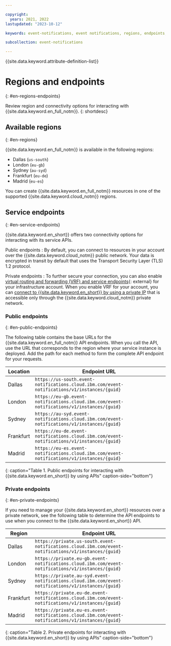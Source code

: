 ```yaml
---

copyright:
  years: 2021, 2022
lastupdated: "2023-10-12"

keywords: event-notifications, event notifications, regions, endpoints, private endpoints

subcollection: event-notifications

---
```


{{site.data.keyword.attribute-definition-list}}

# Regions and endpoints
{: #en-regions-endpoints}

Review region and connectivity options for interacting with {{site.data.keyword.en_full_notm}}.
{: shortdesc}

## Available regions
{: #en-regions}

{{site.data.keyword.en_full_notm}} is available in the following regions:

- Dallas (`us-south`)
- London (`eu-gb`)
- Sydney (`au-syd`)
- Frankfurt (`eu-de`)
- Madrid (`eu-es`)

You can create {{site.data.keyword.en_full_notm}} resources in one of the supported {{site.data.keyword.cloud_notm}} regions.

## Service endpoints
{: #en-service-endpoints}

{{site.data.keyword.en_short}} offers two connectivity options for interacting with its service APIs.

Public endpoints
:   By default, you can connect to resources in your account over the {{site.data.keyword.cloud_notm}} public network. Your data is encrypted in transit by default that uses the Transport Security Layer (TLS) 1.2 protocol.

Private endpoints
:   To further secure your connection, you can also enable [virtual routing and forwarding (VRF) and service endpoints](https://cloud.ibm.com/docs/account?topic=account-vrf-service-endpoint&interface=ui){: external} for your infrastructure account. When you enable VRF for your account, you can [connect to {{site.data.keyword.en_short}} by using a private IP](/docs/event-notifications?topic=event-notifications-en-service-connection) that is accessible only through the {{site.data.keyword.cloud_notm}} private network.

### Public endpoints
{: #en-public-endpoints}

The following table contains the base URLs for the {{site.data.keyword.en_full_notm}} API endpoints. When you call the API, use the URL that corresponds to the region where your service instance is deployed. Add the path for each method to form the complete API endpoint for your requests.

| Location     | Endpoint URL      |
|--------------|-------------------|
| Dallas |`https://us-south.event-notifications.cloud.ibm.com/event-notifications/v1/instances/{guid}` |
| London |`https://eu-gb.event-notifications.cloud.ibm.com/event-notifications/v1/instances/{guid}` |
| Sydney |`https://au-syd.event-notifications.cloud.ibm.com/event-notifications/v1/instances/{guid}` |
| Frankfurt |`https://eu-de.event-notifications.cloud.ibm.com/event-notifications/v1/instances/{guid}` |
| Madrid |`https://eu-es.event-notifications.cloud.ibm.com/event-notifications/v1/instances/{guid}` |
{: caption="Table 1. Public endpoints for interacting with {{site.data.keyword.en_short}} by using APIs" caption-side="bottom"}

### Private endpoints
{: #en-private-endpoints}

If you need to manage your {{site.data.keyword.en_short}} resources over a private network, see the following table to determine the API endpoints to use when you connect to the {{site.data.keyword.en_short}} API.

| Region       | Endpoint URL      |
|--------------|-------------------|
| Dallas |`https://private.us-south.event-notifications.cloud.ibm.com/event-notifications/v1/instances/{guid}` |
| London |`https://private.eu-gb.event-notifications.cloud.ibm.com/event-notifications/v1/instances/{guid}` |
| Sydney |`https://private.au-syd.event-notifications.cloud.ibm.com/event-notifications/v1/instances/{guid}` |
| Frankfurt |`https://private.eu-de.event-notifications.cloud.ibm.com/event-notifications/v1/instances/{guid}` |
| Madrid |`https://private.eu-es.event-notifications.cloud.ibm.com/event-notifications/v1/instances/{guid}` |
{: caption="Table 2. Private endpoints for interacting with {{site.data.keyword.en_short}} by using APIs" caption-side="bottom"}

